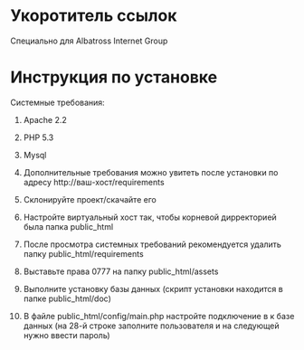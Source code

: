 Укоротитель ссылок
=========

Специально для Albatross Internet Group

Инструкция по установке
=========

Системные требования:

1. Apache 2.2
2. PHP 5.3
3. Mysql
4. Дополнительные требования можно увитеть после установки по адресу http://ваш-хост/requirements

1. Склонируйте проект/скачайте его
2. Настройте виртуальный хост так, чтобы корневой дирректорией была папка public_html
3. После просмотра системных требований рекомендуется удалить папку public_html/requirements
4. Выставьте права 0777 на папку public_html/assets
5. Выполните установку базы данных (скрипт установки находится в папке public_html/doc)
6. В файле public_html/config/main.php настройте подключение в к базе данных (на 28-й строке заполните пользователя и на следующей нужно ввести пароль)

